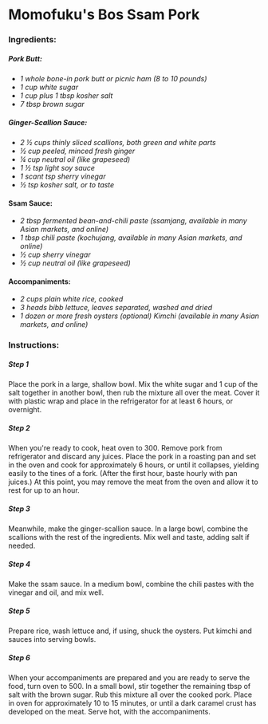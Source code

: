 # Momofuku's Bos Ssam  Pork

### Ingredients:
##### Pork Butt:
*  *1 whole bone-in pork butt or picnic ham (8 to 10 pounds)*
*  *1 cup white sugar*
*  *1 cup plus 1 tbsp kosher salt*
*  *7 tbsp brown sugar*

##### Ginger-Scallion Sauce:
*  *2 ½ cups thinly sliced scallions, both green and white parts*
*  *½ cup peeled, minced fresh ginger*
*  *¼ cup neutral oil (like grapeseed)*
*  *1 ½ tsp light soy sauce*
*  *1 scant tsp sherry vinegar*
*  *½ tsp kosher salt, or to taste*

#### Ssam Sauce:
*  *2 tbsp fermented bean-and-chili paste (ssamjang, available in many Asian markets, and online)*
*  *1 tbsp chili paste (kochujang, available in many Asian markets, and online)*
*  *½ cup sherry vinegar*
*  *½ cup neutral oil (like grapeseed)*

#### Accompaniments:
*  *2 cups plain white rice, cooked*
*  *3 heads bibb lettuce, leaves separated, washed and dried*
*  *1 dozen or more fresh oysters (optional)
 Kimchi (available in many Asian markets, and online)*

### Instructions:
##### Step 1
Place the pork in a large, shallow bowl. Mix the white sugar and 1 cup of the salt together in another bowl, then rub the mixture all over the meat. Cover it with plastic wrap and place in the refrigerator for at least 6 hours, or overnight.
##### Step 2
When you're ready to cook, heat oven to 300. Remove pork from refrigerator and discard any juices. Place the pork in a roasting pan and set in the oven and cook for approximately 6 hours, or until it collapses, yielding easily to the tines of a fork. (After the first hour, baste hourly with pan juices.) At this point, you may remove the meat from the oven and allow it to rest for up to an hour.
##### Step 3
Meanwhile, make the ginger-scallion sauce. In a large bowl, combine the scallions with the rest of the ingredients. Mix well and taste, adding salt if needed.
##### Step 4
Make the ssam sauce. In a medium bowl, combine the chili pastes with the vinegar and oil, and mix well.
##### Step 5
Prepare rice, wash lettuce and, if using, shuck the oysters. Put kimchi and sauces into serving bowls.
##### Step 6
When your accompaniments are prepared and you are ready to serve the food, turn oven to 500. In a small bowl, stir together the remaining tbsp of salt with the brown sugar. Rub this mixture all over the cooked pork. Place in oven for approximately 10 to 15 minutes, or until a dark caramel crust has developed on the meat. Serve hot, with the accompaniments.
